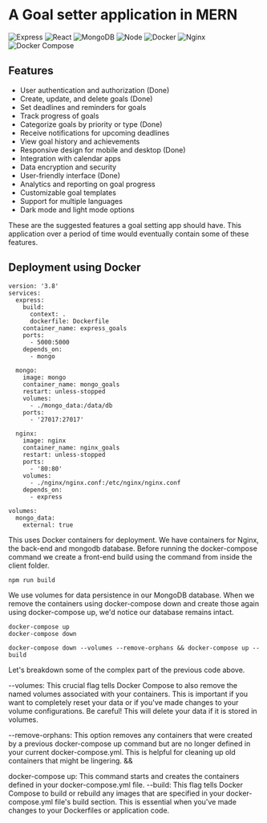 # A Goal setter application in MERN

![Express](https://img.shields.io/badge/Express.js-404D59?style=for-the-badge)
![React](https://img.shields.io/badge/React-61DAFB?style=for-the-badge&logo=react&logoColor=white)
![MongoDB](https://img.shields.io/badge/MongoDB-4EA94B?style=for-the-badge&logo=mongodb&logoColor=white)
![Node](https://img.shields.io/badge/Node.js-339933?style=for-the-badge&logo=nodedotjs&logoColor=white)
![Docker](https://img.shields.io/badge/Docker-2496ED?style=for-the-badge&logo=docker&logoColor=white)
![Nginx](https://img.shields.io/badge/Nginx-009639?style=for-the-badge&logo=nginx&logoColor=white)
![Docker Compose](https://img.shields.io/badge/Docker_Compose-2496ED?style=for-the-badge&logo=docker&logoColor=white)

## Features

- User authentication and authorization (Done)
- Create, update, and delete goals (Done)
- Set deadlines and reminders for goals
- Track progress of goals
- Categorize goals by priority or type (Done)
- Receive notifications for upcoming deadlines
- View goal history and achievements
- Responsive design for mobile and desktop (Done)
- Integration with calendar apps
- Data encryption and security
- User-friendly interface (Done)
- Analytics and reporting on goal progress
- Customizable goal templates
- Support for multiple languages
- Dark mode and light mode options

These are the suggested features a goal setting app should have. This application over a period of time would eventually contain some of these features.

## Deployment using Docker

```
version: '3.8'
services:
  express:
    build:
      context: .
      dockerfile: Dockerfile
    container_name: express_goals
    ports:
      - 5000:5000
    depends_on:
      - mongo

  mongo:
    image: mongo
    container_name: mongo_goals
    restart: unless-stopped
    volumes:
      - ./mongo_data:/data/db
    ports:
      - '27017:27017'

  nginx:
    image: nginx
    container_name: nginx_goals
    restart: unless-stopped
    ports:
      - '80:80'
    volumes:
      - ./nginx/nginx.conf:/etc/nginx/nginx.conf
    depends_on:
      - express

volumes:
  mongo_data:
    external: true
```

This uses Docker containers for deployment. We have containers for Nginx, the back-end and mongodb database. Before running the docker-compose command we create a front-end build using the command 
from inside the client folder.

```
npm run build
```

We use volumes for data persistence in our MongoDB database. When we remove the containers using docker-compose down and create those again using docker-compose up, we'd notice our database remains intact.

```
docker-compose up
docker-compose down

docker-compose down --volumes --remove-orphans && docker-compose up --build
```

Let's breakdown some of the complex part of the previous code above.

--volumes: This crucial flag tells Docker Compose to also remove the named volumes associated with your containers. This is important if you want to completely reset your data or if you've made changes to your volume configurations. Be careful! This will delete your data if it is stored in volumes.

--remove-orphans: This option removes any containers that were created by a previous docker-compose up command but are no longer defined in your current docker-compose.yml. This is helpful for cleaning up old containers that might be lingering.
&&

docker-compose up: This command starts and creates the containers defined in your docker-compose.yml file.
--build: This flag tells Docker Compose to build or rebuild any images that are specified in your docker-compose.yml file's build section. This is essential when you've made changes to your Dockerfiles or application code.
